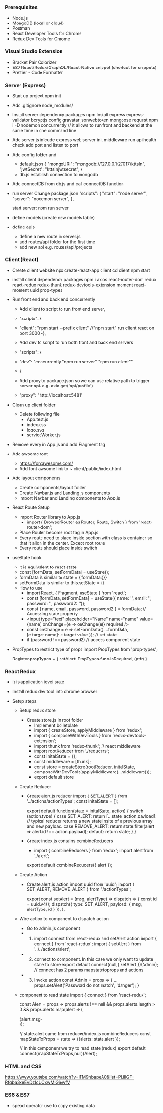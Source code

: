 ### Prerequisites

- Node.js
- MongoDB (local or cloud)
- Postman
- React Developer Tools for Chrome
- Redux Dev Tools for Chrome

### Visual Studio Extension

- Bracket Pair Colorizer
- ES7 React/Redux/GraphQL/React-Native snippet (shortcut for snippets)
- Prettier - Code Formatter

### Server (Express)

- Start up project
  npm init

- Add .gitignore
  node_modules/

- install server dependency packages
  npm install express express-validator bcryptjs config gravatar jsonwebtoken mongoose request
  npm i -D nodemon concurrently // it allows to run front and backend at the same time in one command line

- Add server.js
  inlcude express web server
  init middleware
  run api health check
  add port and listen to port

- Add config folder and
  - default.json
    {
    "mongoURI": "mongodb://127.0.0.1:27017/kttsln",
    "jwtSecret": "kttslnjwtsecret",
    }
  - db.js
    establish connection to mongodb
- Add connectDB from db.js and call connectDB function

- run server
  Change package.json
  "scripts": {
  "start": "node server",
  "server": "nodemon server",
  },

  start server: npm run server

- define models (create new models table)
- define apis
  - define a new route in server.js
  - add routes/api folder for the first time
  - add new api e.g. routes/api/projects

### Client (React)

- Create client website
  npx create-react-app client
  cd client
  npm start

- install client dependency packages
  npm i axios react-router-dom redux react-redux redux-thunk redux-devtools-extension moment react-moment uuid prop-types

- Run front end and back end concurrently

  - Add client to script to run front end server,
  - "scripts": {
  - "client": "npm start --prefix client" //"npm start" run client react on port 3000
    -},
  - Add dev to script to run both front and back end servers
  - "scripts": {
  - "dev": "concurrently \"npm run server\" \"npm run client\""
  - }

  - Add proxy to package.json so we can use relative path to trigger server api. e.g. axio.get('api/profile')
  - "proxy": "http://localhost:5481"

- Clean up client folder

  - Delete following file
    - App.test.js
    - index.css
    - logo.svg
    - serviceWorker.js

- Remove every in App.js and add Fragment tag
- Add awsome font

  - https://fontawesome.com/
  - Add font awsome link to ~ client/public/index.html

- Add layout components

  - Create components/layout folder
  - Create Navbar.js and Landing.js components
  - Import Navbar and Landing components to App.js

- React Route Setup

  - import Router library to App.js
    - import { BrowserRouter as Router, Route, Switch } from 'react-router-dom';
  - Place Router become root tag in App.js
  - Every route need to place inside section with class is container so that it align in the center. Except root route
  - Every route should place inside switch

- useState hook

  - it is equivalent to react state
  - const [formData, setFormData] = useState();
  - formData is similar to state = { formData:{}}
  - setFormData is similar to this.setState = {}
  - How to use
    - import React, { Fragment, useState } from 'react';
    - const [formData, setFormData] = useState({ name: '', email: '', password: '', password2: ''});
    - const { name, email, password, password2 } = formData; // Accessing state property
    - <input type="text" placeholder="Name" name="name"
      value={name}
      onChange={e => onChange(e)}
      required
      />
    - const onChange = e =>
      setFormData({ ...formData, [e.target.name]: e.target.value }); // set state
    - if (password !== password2) // access component state

* PropTypes to restrict type of props
  import PropTypes from 'prop-types';

  Register.propTypes = {
  setAlert: PropTypes.func.isRequired, (ptfr)
  }

### React Redux

- It is application level state
- Install redux dev tool into chrome browser
- Setup steps

  - Setup redux store

    - Create store.js in root folder
      - Implement boiletplate
      - import { createStore, applyMiddleware } from 'redux';
      - import { composeWithDevTools } from 'redux-devtools-extension';
      - import thunk from 'redux-thunk'; // react middleware
      - import rootReducer from './reducers';
      - const initalState = {};
      - const middleware = [thunk];
      - const store = createStore(rootReducer, initalState, composeWithDevTools(applyMiddleware(...middleware)));
      - export default store

  - Create Reducer

    - Create alert.js reducer
      import { SET_ALERT } from '../actions/actionTypes';
      const initalState = [];

      export default function(state = initalState, action) {
      switch (action.type) {
      case SET_ALERT:
      return [...state, action.payload]; // typical reducer returns a new state insite of a previous array and new payload.
      case REMOVE_ALERT:
      return state.filter(alert => alert.id !== action.payload);
      default:
      return state;
      }
      }

    - Create index.js contains combineReducers

      - import { combineReducers } from 'redux';
        import alert from './alert';

      export default combineReducers({
      alert
      });

  - Create Action

    - Create alert.js action
      import uuid from 'uuid';
      import { SET_ALERT, REMOVE_ALERT } from './actionTypes';

      export const setAlert = (msg, alertType) => dispatch => {
      const id = uuid.v4();
      dispatch({
      type: SET_ALERT,
      payload: { msg, alertType, id }
      });
      };

  - Wire action to component to dispatch action

    - Go to admin.js component
    - 1. import connect from react-redux and setAlert action
         import { connect } from 'react-redux';
         import { setAlert } from '../../actions/alert';
    - 2. connect to component. In this case we only want to update state to store
         export default connect(null,{ setAlert })(Admin); // connect has 2 params mapstatetoprops and actions
    - 3. Invoke action
         const Admin = props => {
         ...
         props.setAlert('Password do not match', 'danger');
         }

  - component to read state
    import { connect } from 'react-redux';

    const Alert = props =>
    props.alerts !== null &&
    props.alerts.length > 0 &&
    props.alerts.map(alert => (

    <div key={alert.id} className={`alert alert-${alert.alertType}`}>
    {alert.msg}
    </div>
    ));

    // state.alert came from reducer/index.js combineReducers
    const mapStateToProps = state => ({alerts: state.alert });

    // In this componenr we try to read state (redux)
    export default connect(mapStateToProps,null)(Alert);

### HTML and CSS

https://www.youtube.com/watch?v=IFM9hbapeA0&list=PLillGF-Rfqba3xeEvDzIcUCxwMlGiewfV

### ES6 & ES7

- spead operator use to copy existing data
